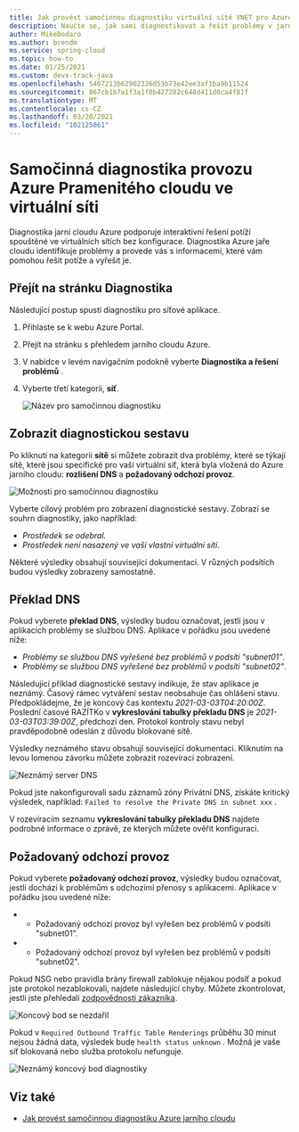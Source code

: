 ```yaml
---
title: Jak provést samočinnou diagnostiku virtuální sítě VNET pro Azure jarní Cloud
description: Naučte se, jak sami diagnostikovat a řešit problémy v jarním cloudu Azure běžícím ve virtuální síti.
author: MikeDodaro
ms.author: brendm
ms.service: spring-cloud
ms.topic: how-to
ms.date: 01/25/2021
ms.custom: devx-track-java
ms.openlocfilehash: 5407213b62902326d53b73e42ee3af1ba9b11524
ms.sourcegitcommit: 867cb1b7a1f3a1f0b427282c648d411d0ca4f81f
ms.translationtype: MT
ms.contentlocale: cs-CZ
ms.lasthandoff: 03/20/2021
ms.locfileid: "102125061"
---
```

# <a name="self-diagnose-running-azure-spring-cloud-in-vnet"></a>Samočinná diagnostika provozu Azure Pramenitého cloudu ve virtuální síti
Diagnostika jarní cloudu Azure podporuje interaktivní řešení potíží spouštěné ve virtuálních sítích bez konfigurace. Diagnostika Azure jaře cloudu identifikuje problémy a provede vás s informacemi, které vám pomohou řešit potíže a vyřešit je.

## <a name="navigate-to-the-diagnostics-page"></a>Přejít na stránku Diagnostika
Následující postup spustí diagnostiku pro síťové aplikace.
1. Přihlaste se k webu Azure Portal.
1. Přejít na stránku s přehledem jarního cloudu Azure.
1. V nabídce v levém navigačním podokně vyberte **Diagnostika a řešení problémů** .
1. Vyberte třetí kategorii, **síť**.

   ![Název pro samočinnou diagnostiku](media/spring-cloud-self-diagnose-vnet/self-diagostic-title.png)

## <a name="view-a-diagnostic-report"></a>Zobrazit diagnostickou sestavu
Po kliknutí na kategorii **sítě** si můžete zobrazit dva problémy, které se týkají sítě, které jsou specifické pro vaši virtuální síť, která byla vložená do Azure jarního cloudu: **rozlišení DNS** a **požadovaný odchozí provoz**.

   ![Možnosti pro samočinnou diagnostiku](media/spring-cloud-self-diagnose-vnet/self-diagostic-dns-req-outbound-options.png)

Vyberte cílový problém pro zobrazení diagnostické sestavy. Zobrazí se souhrn diagnostiky, jako například: 

* *Prostředek se odebral.*
* *Prostředek není nasazený ve vaší vlastní virtuální síti*.

Některé výsledky obsahují související dokumentaci. V různých podsítích budou výsledky zobrazeny samostatně.

## <a name="dns-resolution"></a>Překlad DNS 
Pokud vyberete **překlad DNS**, výsledky budou označovat, jestli jsou v aplikacích problémy se službou DNS.  Aplikace v pořádku jsou uvedené níže:

* *Problémy se službou DNS vyřešené bez problémů v podsíti "subnet01"*.
* *Problémy se službou DNS vyřešené bez problémů v podsíti "subnet02"*.

Následující příklad diagnostické sestavy indikuje, že stav aplikace je neznámý. Časový rámec vytváření sestav neobsahuje čas ohlášení stavu.  Předpokládejme, že je koncový čas kontextu *2021-03-03T04:20:00Z*. Poslední časové RAZÍTKo v **vykreslování tabulky překladu DNS** je *2021-03-03T03:39:00Z*, předchozí den. Protokol kontroly stavu nebyl pravděpodobně odeslán z důvodu blokované sítě. 

Výsledky neznámého stavu obsahují související dokumentaci.  Kliknutím na levou lomenou závorku můžete zobrazit rozevírací zobrazení.

   ![Neznámý server DNS](media/spring-cloud-self-diagnose-vnet/self-diagostic-dns-unknown.png)

Pokud jste nakonfigurovali sadu záznamů zóny Privátní DNS, získáte kritický výsledek, například: `Failed to resolve the Private DNS in subnet xxx` . 

V rozevíracím seznamu **vykreslování tabulky překladu DNS** najdete podrobné informace o zprávě, ze kterých můžete ověřit konfiguraci.

## <a name="required-outbound-traffic"></a>Požadovaný odchozí provoz 

Pokud vyberete **požadovaný odchozí provoz**, výsledky budou označovat, jestli dochází k problémům s odchozími přenosy s aplikacemi.  Aplikace v pořádku jsou uvedené níže:

* * Požadovaný odchozí provoz byl vyřešen bez problémů v podsíti "subnet01".
* * Požadovaný odchozí provoz byl vyřešen bez problémů v podsíti "subnet02".

Pokud NSG nebo pravidla brány firewall zablokuje nějakou podsíť a pokud jste protokol nezablokovali, najdete následující chyby. Můžete zkontrolovat, jestli jste přehledali [zodpovědnosti zákazníka](spring-cloud-vnet-customer-responsibilities.md).
    
   ![Koncový bod se nezdařil](media/spring-cloud-self-diagnose-vnet/self-diagostic-endpoint-failed.png)

Pokud v `Required Outbound Traffic Table Renderings` průběhu 30 minut nejsou žádná data, výsledek bude `health status unknown` . Možná je vaše síť blokovaná nebo služba protokolu nefunguje.

   ![Neznámý koncový bod diagnostiky](media/spring-cloud-self-diagnose-vnet/self-diagostic-endpoint-unknown.png)

## <a name="see-also"></a>Viz také
* [Jak provést samočinnou diagnostiku Azure jarního cloudu](spring-cloud-howto-self-diagnose-solve.md)